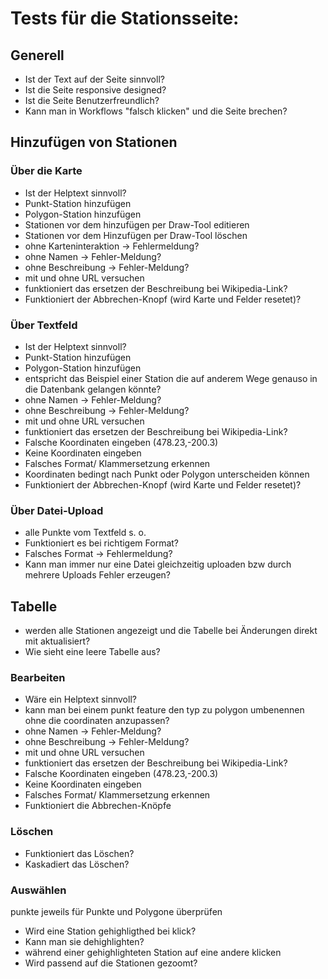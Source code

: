 # Tests für die Stationsseite:

## Generell
+ Ist der Text auf der Seite sinnvoll?
+ Ist die Seite responsive designed?
+ Ist die Seite Benutzerfreundlich?
+ Kann man in Workflows "falsch klicken" und die Seite brechen?

## Hinzufügen von Stationen
### Über die Karte
+ Ist der Helptext sinnvoll?
+ Punkt-Station hinzufügen
+ Polygon-Station hinzufügen
+ Stationen vor dem hinzufügen per Draw-Tool editieren
+ Stationen vor dem Hinzufügen per Draw-Tool löschen
+ ohne Karteninteraktion -> Fehlermeldung?
+ ohne Namen -> Fehler-Meldung?
+ ohne Beschreibung -> Fehler-Meldung?
+ mit und ohne URL versuchen
+ funktioniert das ersetzen der Beschreibung bei Wikipedia-Link?
+ Funktioniert der Abbrechen-Knopf (wird Karte und Felder resetet)?

### Über Textfeld
+ Ist der Helptext sinnvoll?
+ Punkt-Station hinzufügen
+ Polygon-Station hinzufügen
+ entspricht das Beispiel einer Station die auf anderem Wege genauso in die Datenbank gelangen könnte?
+ ohne Namen -> Fehler-Meldung?
+ ohne Beschreibung -> Fehler-Meldung?
+ mit und ohne URL versuchen
+ funktioniert das ersetzen der Beschreibung bei Wikipedia-Link?
+ Falsche Koordinaten eingeben (478.23,-200.3)
+ Keine Koordinaten eingeben
+ Falsches Format/ Klammersetzung erkennen
+ Koordinaten bedingt nach Punkt oder Polygon unterscheiden können
+ Funktioniert der Abbrechen-Knopf (wird Karte und Felder resetet)?

### Über Datei-Upload
+ alle Punkte vom Textfeld s. o.
+ Funktioniert es bei richtigem Format?
+ Falsches Format -> Fehlermeldung?
+ Kann man immer nur eine Datei gleichzeitig uploaden bzw durch mehrere Uploads Fehler erzeugen?

## Tabelle
+ werden alle Stationen angezeigt und die Tabelle bei Änderungen direkt mit aktualisiert?
+ Wie sieht eine leere Tabelle aus?

### Bearbeiten
+ Wäre ein Helptext sinnvoll?
+ kann man bei einem punkt feature den typ zu polygon umbenennen ohne die coordinaten anzupassen?
+ ohne Namen -> Fehler-Meldung?
+ ohne Beschreibung -> Fehler-Meldung?
+ mit und ohne URL versuchen
+ funktioniert das ersetzen der Beschreibung bei Wikipedia-Link?
+ Falsche Koordinaten eingeben (478.23,-200.3)
+ Keine Koordinaten eingeben
+ Falsches Format/ Klammersetzung erkennen
+ Funktioniert die Abbrechen-Knöpfe

### Löschen
+ Funktioniert das Löschen?
+ Kaskadiert das Löschen?

### Auswählen
punkte jeweils für Punkte und Polygone überprüfen
+ Wird eine Station gehighligthed bei klick?
+ Kann man sie dehighlighten?
+ während einer gehighlighteten Station auf eine andere klicken
+ Wird passend auf die Stationen gezoomt?
